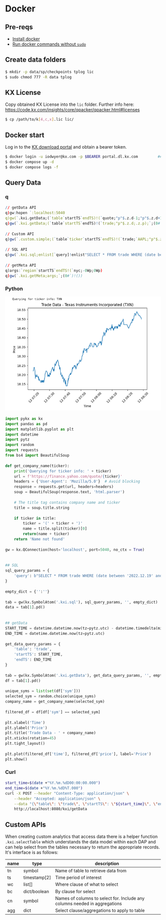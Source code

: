 
# Docker 
## Pre-reqs
* [Install docker](https://docs.docker.com/engine/install/)
* [Run docker commands without `sudo`](https://docs.docker.com/engine/install/linux-postinstall/)
## Create data folders 
```bash
$ mkdir -p data/sp/checkpoints tplog lic
$ sudo chmod 777 -R data tplog
```

## KX License
Copy obtained KX License into the `lic` folder. Further info here: https://code.kx.com/insights/core/qpacker/qpacker.html#licenses
<!-- install -D file.txt /path/to/non/existing/dir/file.txt  -->
```bash
$ cp /path/to/k[4,c,x].lic lic/
```

## Docker start
Log in to the [KX download portal](https://portal.dl.kx.com) and obtain a bearer token. 
```bash
$ docker login -u iodwyer@kx.com -p $BEARER portal.dl.kx.com         ## enter obtained credentials
$ docker compose up -d
$ docker compose logs -f 
```

## Query Data
### q
```q
// getData API
q)gw:hopen `:localhost:5040
q)gw(`.kxi.getData;(`table`startTS`endTS)!(`quote;"p"$.z.d-1;"p"$.z.d+1);`;(0#`)!())
q)gw(`.kxi.getData;(`table`startTS`endTS)!(`trade;"p"$.z.d;.z.p);`;(0#`)!())

// Custom API
q)gw(`.custom.simple;(`table`ticker`startTS`endTS)!(`trade;`AAPL;"p"$.z.d-1;"p"$.z.d+1);`;(0#`)!())

// SQL API
q)gw(`.kxi.sql;enlist[`query]!enlist"SELECT * FROM trade WHERE (date between '2022.12.19' and '2022.12.20') and (sym = 'AAPL')";`;(0#`)!())
  
// getMeta API
q)args:`region`startTS`endTS!(`nyc;-0Wp;0Wp)
q)gw(`.kxi.getMeta;args;`;(0#`)!())
```

### Python
<!-- ![](../img/python_example.png) -->
<div style="text-align: center;">
    <img src="../img/python_example.png" width="900">
</div>

<!-- <div style="text-align: center;">
    <img src="../img/python_example.png" width="1000" height="600">
</div> -->

```python
import pykx as kx
import pandas as pd
import matplotlib.pyplot as plt
import datetime
import pytz
import random
import requests
from bs4 import BeautifulSoup

def get_company_name(ticker):
    print('Querying for ticker info: ' + ticker)
    url = f'https://finance.yahoo.com/quote/{ticker}'
    headers = {'User-Agent': 'Mozilla/5.0'}  # Avoid blocking
    response = requests.get(url, headers=headers)
    soup = BeautifulSoup(response.text, 'html.parser')
    
    # The title tag contains company name and ticker
    title = soup.title.string
    
    if ticker in title:
        ticker = '(' + ticker + ')'
        name = title.split(ticker)[0]
        return(name + ticker)
    return 'Name not found'

gw = kx.QConnection(host='localhost', port=5040, no_ctx = True)                        ## SG Gateway port


## SQL
sql_query_params = {
    'query': b"SELECT * FROM trade WHERE (date between '2022.12.19' and '2022.12.20') and (sym = 'AAPL')" 
}

empty_dict = {'':''}

tab = gw(kx.SymbolAtom('.kxi.sql'), sql_query_params, '', empty_dict)
data = tab[1].pd()


## getData
START_TIME = datetime.datetime.now(tz=pytz.utc) - datetime.timedelta(minutes = 36000)   ## 15 Mins ago
END_TIME = datetime.datetime.now(tz=pytz.utc)                                           ## Now

get_data_query_params = {
    'table': 'trade',
    'startTS': START_TIME,
    'endTS': END_TIME
}

tab = gw(kx.SymbolAtom('.kxi.getData'), get_data_query_params, '', empty_dict)
df = tab[1].pd()

unique_syms = list(set(df['sym']))
selected_sym = random.choice(unique_syms)
company_name = get_company_name(selected_sym)

filtered_df = df[df['sym'] == selected_sym]

plt.xlabel('Time')
plt.ylabel('Price')
plt.title('Trade Data - ' + company_name)
plt.xticks(rotation=45)
plt.tight_layout()

plt.plot(filtered_df['time'], filtered_df['price'], label='Price')
plt.show()
```
### Curl
```bash
start_time=$(date +"%Y.%m.%dD00:00:00.000") 
end_time=$(date +"%Y.%m.%dD%T.000")
curl -X POST --header "Content-Type: application/json" \
    --header "Accepted: application/json" \
    --data "{\"table\": \"trade\", \"startTS\": \"${start_time}\", \"endTS\": \"${end_time}\"}" \
    http://localhost:8080/kxi/getData
```


## Custom APIs

When creating custom analytics that access data there is a helper function `.kxi.selectTable` which understands the data model within each DAP and can help select from the tables necessary to return the appropriate records. It's interface is as follows:

| name | type | description |
|------|-----|----------------|
| tn   | symbol | Name of table to retrieve data from |
| ts   | timestamp[2] | Time period of interest |
| wc   | list[] | Where clause of what to select | 
| bc   | dict/boolean | By clause for select |
| cn   | symbol | Names of columns to select for. Include any columns needed in aggregations |
| agg  | dict | Select clause/aggregations to apply to table |